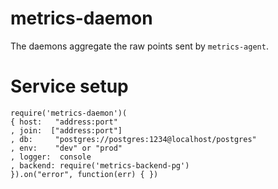 # metrics-daemon

The daemons aggregate the raw points sent by `metrics-agent`.

# Service setup

    require('metrics-daemon')(
    { host:   "address:port"
    , join:  ["address:port"]
    , db:     "postgres://postgres:1234@localhost/postgres"
    , env:    "dev" or "prod"
    , logger:  console
    , backend: require('metrics-backend-pg')
    }).on("error", function(err) { })

